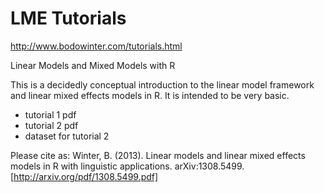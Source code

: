 LME Tutorials
==================================
http://www.bodowinter.com/tutorials.html

Linear Models and Mixed Models with R

This is a decidedly conceptual introduction to the linear model framework and linear mixed effects models in R. It is intended to be very basic.

- tutorial 1 pdf
- tutorial 2 pdf        
- dataset for tutorial 2

Please cite as:
Winter, B. (2013). Linear models and linear mixed effects models in R with linguistic applications. arXiv:1308.5499. [http://arxiv.org/pdf/1308.5499.pdf]
